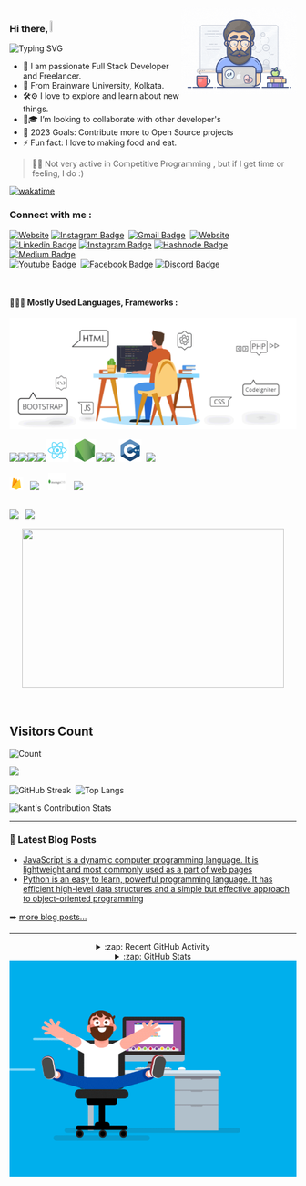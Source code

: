 
  <img align="right" alt="GIF" src="developer.gif" height="40%" width="40%">

### Hi there, <img src="https://github.com/TheDudeThatCode/TheDudeThatCode/blob/master/Assets/Hi.gif" height="4%" width="4%" >              
<!-- ## I'm krishnakant !! -->
![Typing SVG](https://readme-typing-svg.demolab.com?font=Fira+Code&pause=1000&color=53F7AEC5&width=435&height=28&lines=I+am+Krishnakant+Kumar)
- 🔭 I  am passionate Full Stack Developer and Freelancer.
- 🌱 From Brainware University, Kolkata.
- 🛠⚙ I love to explore and learn about new things.
- 🤝🎓 I’m looking to collaborate with other developer's
- 🥅 2023 Goals: Contribute more to Open Source projects
- ⚡ Fun fact: I love to making food and eat.
> 🐱‍💻 Not very active in Competitive Programming , but if I get time or feeling, I do :)

[![wakatime](https://wakatime.com/badge/user/a20f612d-058d-4b0e-bbad-509e268f1dcc/project/dd3c27f3-9406-4d4f-9d67-7e4abacfdff6.svg)](https://wakatime.com/badge/user/a20f612d-058d-4b0e-bbad-509e268f1dcc/project/dd3c27f3-9406-4d4f-9d67-7e4abacfdff6)




### Connect with me :

[![Website](https://img.shields.io/website?label=Freelancer&style=for-the-badge&url=https%3A%2F%2Fkant146.wordpress.com)](https://www.freelancer.com/u/krishnakantkr)
[![Instagram Badge](https://img.shields.io/badge/-Code_Bank-red?style=for-the-badge&logo=instagram&logoColor=white&link=https://www.instagram.com/code_bank146/)](https://www.instagram.com/code_bank146/)&nbsp;
[![Gmail Badge](https://img.shields.io/badge/-gmail-black?style=for-the-badge&logo=gmail&logoColor=white&link=https://mailto:codebank2020@gmail.com)](mailto:codebank2020@gmail.com)&nbsp;
[![Website](https://img.shields.io/website?label=Code_Bank&style=for-the-badge&url=https%3A%2F%2Fcodebnk.in)](http://codebnk.in)
<br/>
[![Linkedin Badge](https://img.shields.io/badge/-linkedn-blue?style=for-the-badge&logo=Linkedin&logoColor=white&link=https://www.linkedin.com/in/krishnakant-kumar-80965b176/)](https://www.linkedin.com/in/krishnakant-kumar-80965b176/)&nbsp;[![Instagram Badge](https://img.shields.io/badge/-instagram-8a3ab9?style=for-the-badge&logo=instagram&logoColor=white&link=https://www.instagram.com/kant_146/)](https://www.instagram.com/kant_146/)&nbsp;[![Hashnode Badge](https://img.shields.io/badge/-hashnode-2962FF?style=for-the-badge&logo=hashnode&logoColor=white&link=https://hashnode.com/@Kant146)](https://hashnode.com/@Kant146)&nbsp;
[![Medium Badge](https://img.shields.io/badge/-medium-000000?style=for-the-badge&logo=medium&logoColor=white&link=https://medium.com/@krishnakantkumar_32146)](https://medium.com/@krishnakantkumar_32146)<br/> [![Youtube Badge](https://img.shields.io/badge/-youtube-FF0000?style=for-the-badge&logo=youtube&logoColor=white&link=https://www.youtube.com/channel/UCBTwzxjvK-0gGuJ1g_LlP8Q)](https://www.youtube.com/channel/UCBTwzxjvK-0gGuJ1g_LlP8Q)&nbsp; [![Facebook Badge](https://img.shields.io/badge/-facebook-blue?style=for-the-badge&logo=facebook&logoColor=white&link=https://www.facebook.com/omgkant.146)](https://www.facebook.com/omgkant.146)
[![Discord Badge](https://img.shields.io/badge/-Discord-blue?style=for-the-badge&logo=Discord&logoColor=white&link=https://discord.gg/JzaTUBFdB6)](https://discord.gg/JzaTUBFdB6)
&nbsp;


<br />

#### 👨🏻‍💻 Mostly Used Languages, Frameworks :

<p align="center"><img src="68747470733a2f2f7777772e72617673616e6d656469612e636f6d2f7765625f6173736574732f696d616765732f776562736974652e676966.gif" ></p>

</img><img src="https://img.icons8.com/color/48/000000/html-5.png"/><img src="https://img.icons8.com/color/48/000000/css3.png"/><img src="https://img.icons8.com/color/48/000000/bootstrap.png"/><img src="https://img.icons8.com/color/48/000000/javascript.png"/><img height="40" src="https://raw.githubusercontent.com/github/explore/80688e429a7d4ef2fca1e82350fe8e3517d3494d/topics/react/react.png">&nbsp;&nbsp;<img height="40" src="https://raw.githubusercontent.com/github/explore/80688e429a7d4ef2fca1e82350fe8e3517d3494d/topics/nodejs/nodejs.png"><img src="https://img.icons8.com/color/48/000000/git.png"/><img align="bottom" height="40"  src="https://img.icons8.com/color/344/java-coffee-cup-logo--v1.png"/>&nbsp;&nbsp;<img align="bottom" height="40" src="https://raw.githubusercontent.com/github/explore/80688e429a7d4ef2fca1e82350fe8e3517d3494d/topics/cpp/cpp.png">&nbsp;&nbsp;<img align="bottom" height="30" src="https://upload.wikimedia.org/wikipedia/commons/thumb/2/27/PHP-logo.svg/1200px-PHP-logo.svg.png"/> <br><br>
<img height="24" src="https://raw.githubusercontent.com/github/explore/80688e429a7d4ef2fca1e82350fe8e3517d3494d/topics/firebase/firebase.png">&nbsp;&nbsp;
<img height="30" src="https://d1.awsstatic.com/asset-repository/products/amazon-rds/1024px-MySQL.ff87215b43fd7292af172e2a5d9b844217262571.png"/> &nbsp;&nbsp;
<img height="30" src="https://raw.githubusercontent.com/github/explore/80688e429a7d4ef2fca1e82350fe8e3517d3494d/topics/mongodb/mongodb.png">
&nbsp;&nbsp;
<img height="30" src="https://cdn.worldvectorlogo.com/logos/postman.svg">
<br><br> 

<img height="30" src="https://avatars.githubusercontent.com/u/54212428?s=280&v=4">&nbsp;&nbsp;
<img height="30" src="https://miro.medium.com/max/512/1*9U1toerFxB8aiFRreLxEUQ.png"> 


<!-- <br/>
 <p align="left"><img src="c++_init_forest (1).gif" height="200dp" width="280dp"></p>
<br /> -->


<p align="center"><img src="kant146 (5).gif" height="280dp" width="460dp"></p> 

<br>

## Visitors Count

![Count](https://profile-counter.glitch.me/kant146/count.svg)


<img src="https://github-profile-trophy.vercel.app/?username=kant146&theme=onedark&column=3&margin-w=15&margin-h=15">

![GitHub Streak](https://github-readme-streak-stats.herokuapp.com/?user=kant146&theme=tokyonight&count_private=true)&nbsp; ![Top Langs](https://github-readme-stats.vercel.app/api/top-langs/?username=kant146&layout=compact&theme=tokyonight)

![kant's Contribution Stats](https://github-contribution-stats.vercel.app/api/?username=kant146) 


---



### 📕 Latest Blog Posts

<!-- BLOG-POST-LIST:START -->
- [JavaScript is a dynamic computer programming language. It is lightweight and most commonly used as a part of web pages](https://kant146.wordpress.com/2020/10/24/javascript/)
- [Python is an easy to learn, powerful programming language. It has efficient high-level data structures and a simple but effective approach to object-oriented programming](https://kant146.wordpress.com/2020/10/24/python/)

<!-- BLOG-POST-LIST:END -->

➡️ [more blog posts...](https://kant146.wordpress.com)

---

<details align="center" width="40%">
  <summary>:zap: Recent GitHub Activity</summary>
  
<!--START_SECTION:activity-->
1. 🗣 Commented on [#1](https://github.com/kant146/Kant-Portfolio-Website) in [kant146/Kant-Portfolio-Website](https://github.com/kant146/Kant-Portfolio-Website)
<!--END_SECTION:activity-->

</details>

<details align="center" width="40%">
  <summary>:zap: GitHub Stats</summary>
  
 ![kant's github stats](https://github-readme-stats.vercel.app/api?username=kant146&show_icons=true&hide_border=true&theme=tokyonight&count_private=true)

</details>

<img src="coding.gif">

[website]: https://kant146.wordpress.com
[facebook]: https://www.facebook.com/omgkant.146
[youtube]: https://www.youtube.com/channel/UCBTwzxjvK-0gGuJ1g_LlP8Q
[instagram]: https://instagram.com/kant146
[linkedin]: https://www.linkedin.com/in/krishnakant-kumar-80965b176
